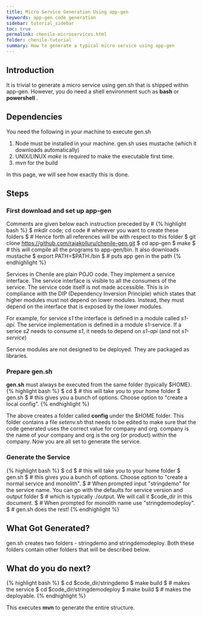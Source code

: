 ```yaml
---
title: Micro Service Generation Using app-gen
keywords: app-gen code generation 
sidebar: tutorial_sidebar
toc: true
permalink: chenile-microservices.html
folder: chenile-tutorial
summary: How to generate a typical micro service using app-gen
---
```


## Introduction
It is trivial to generate a micro service using gen.sh that is shipped within app-gen. However, you do need a shell environment such as __bash__ or __powershell__ . 

## Dependencies
You need the following in your machine to execute gen.sh
1. Node must be installed in your machine. gen.sh uses mustache (which it downloads automatically)
2. UNIX/LINUX _make_ is required to make the executable first time. 
3. mvn for the build

In this page, we will see how exactly this is done.

## Steps
### First download and set up app-gen
Comments are given below each instruction preceded by #
{% highlight bash %}
$ mkdir code; cd code # wherever you want to create these folders
$ # Hence forth all references will be with respect to this folder
$ git clone https://github.com/rajakolluru/chenile-gen.git
$ cd app-gen
$ make 
$ # this will compile all the programs to app-gen/bin. It also downloads mustache
$ export PATH=$PATH:<path-to-app-gen>/bin
$ # puts app gen in the path
{% endhighlight %}


Services in Chenile are plain POJO code. They implement a service interface. The service interface is visible to all the consumers of the service. The service code itself is not made accessible. This is in compliance with the DIP (Dependency Inversion Principle) which states that higher modules must not depend on lower modules. Instead, they must depend on the interface that is exposed by the lower modules. 

For example, for service _s1_ the interface is defined in a module called _s1-api_. The service implementation is defined in a module s1-service. If a serice _s2_ needs to consume _s1_, it needs to depend on _s1-api_ (and not _s1-service_)

Service modules are not designed to be deployed. They are packaged as libraries. 

### Prepare gen.sh 
__gen.sh__ must always be executed from the same folder (typically  $HOME). 
{% highlight bash %}
$ cd 
$ # this will take you to your home folder
$ gen.sh
$ # this gives you a bunch of options. Choose option to "create a local config".
{% endhighlight %}

The above creates a folder called __config__ under the $HOME folder. This folder contains a file _setenv.sh_ thst needs to be edited to make sure that the code generated uses the correct value for company and org. company is the name of your company and org is the org (or product) within the company. 
Now you are all set to generate the service.

### Generate the Service
{% highlight bash %}
$ cd 
$ # this will take you to your home folder
$ gen.sh
$ # this gives you a bunch of options. Choose option to "create a normal service and monolith".
$ # When prompted input "stringdemo" for the service name. You can go with the defaults for service version and output folder
$ # which is typically ./output. We will call it $code_dir in this document.
$ # When prompted for monolith name use "stringdemodeploy".
$ # gen.sh does the rest!
{% endhighlight %}

## What Got Generated?
gen.sh creates two  folders  - stringdemo and stringdemodeploy. Both these folders contain other folders that will be described below. 

## What do you do next?
{% highlight bash %}
$ cd $code_dir/stringdemo
$ make build
$ # makes the service 
$ cd $code_dir/stringdemodeploy
$ make build
$ # makes the deployable.
{% endhighlight %}

This executes __mvn__ to generate the entire structure. 






